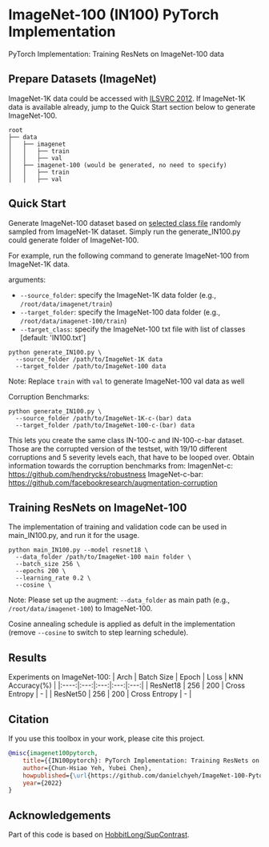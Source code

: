 # ImageNet-100 (IN100) PyTorch Implementation

PyTorch Implementation: Training ResNets on ImageNet-100 data

## Prepare Datasets (ImageNet)
ImageNet-1K data could be accessed with [ILSVRC 2012](http://www.image-net.org/challenges/LSVRC/2012/). If ImageNet-1K data is available already, jump to the Quick Start section below to generate ImageNet-100.

```
root
├── data
│   ├── imagenet
│   │   ├── train
│   │   ├── val
│   ├── imagenet-100 (would be generated, no need to specify)
│   │   ├── train
│   │   ├── val

```


## Quick Start

Generate ImageNet-100 dataset based on [selected class file](https://arxiv.org/pdf/1906.05849.pdf) randomly sampled from ImageNet-1K dataset. Simply run the generate_IN100.py could generate folder of ImageNet-100.

For example, run the following command to generate ImageNet-100 from ImageNet-1K data.

arguments:
  - `--source_folder`: specify the ImageNet-1K data folder (e.g., `/root/data/imagenet/train`)
  - `--target_folder`: specify the ImageNet-100 data folder (e.g., `/root/data/imagenet-100/train`)
  - `--target_class`: specify the ImageNet-100 txt file with list of classes [default: 'IN100.txt']

```
python generate_IN100.py \
  --source_folder /path/to/ImageNet-1K data
  --target_folder /path/to/ImageNet-100 data
```

Note: Replace `train` with `val` to generate ImageNet-100 val data as well

Corruption Benchmarks:

```
python generate_IN100.py \
  --source_folder /path/to/ImageNet-1K-c-(bar) data
  --target_folder /path/to/ImageNet-100-c-(bar) data
```

This lets you create the same class IN-100-c and IN-100-c-bar dataset. Those are the corrupted version of the testset, with 19/10 different corruptions and 5 severity levels each, that have to be looped over. Obtain information towards the corruption benchmarks from:
ImagenNet-c: https://github.com/hendrycks/robustness
ImageNet-c-bar: https://github.com/facebookresearch/augmentation-corruption

## Training ResNets on ImageNet-100

The implementation of training and validation code can be used in main_IN100.py, and run it for the usage.

```
python main_IN100.py --model resnet18 \
  --data_folder /path/to/ImageNet-100 main folder \
  --batch_size 256 \
  --epochs 200 \
  --learning_rate 0.2 \
  --cosine \
```
Note: Please set up the augment: `--data_folder` as main path (e.g., `/root/data/imagenet-100`) to ImageNet-100.

Cosine annealing schedule is applied as defult in the implementation (remove `--cosine` to switch to step learning schedule).

## Results
Experiments on ImageNet-100:
| Arch | Batch Size | Epoch | Loss | kNN Accuracy(%) |
|:----:|:---:|:---:|:---:|:---:|
| ResNet18 | 256 | 200 | Cross Entropy |  -  |
| ResNet50 | 256 | 200 | Cross Entropy |  -  |

## Citation

If you use this toolbox in your work, please cite this project.

```bibteX
@misc{imagenet100pytorch,
    title={{IN100pytorch}: PyTorch Implementation: Training ResNets on ImageNet-100},
    author={Chun-Hsiao Yeh, Yubei Chen},
    howpublished={\url{https://github.com/danielchyeh/ImageNet-100-Pytorch}},
    year={2022}
}
```

## Acknowledgements

Part of this code is based on [HobbitLong/SupContrast](https://github.com/HobbitLong/SupContrast).
